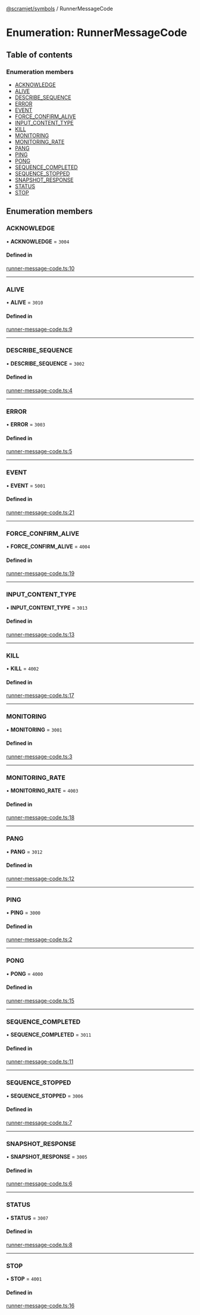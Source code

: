 [@scramjet/symbols](../README.md) / RunnerMessageCode

# Enumeration: RunnerMessageCode

## Table of contents

### Enumeration members

- [ACKNOWLEDGE](runnermessagecode.md#acknowledge)
- [ALIVE](runnermessagecode.md#alive)
- [DESCRIBE\_SEQUENCE](runnermessagecode.md#describe_sequence)
- [ERROR](runnermessagecode.md#error)
- [EVENT](runnermessagecode.md#event)
- [FORCE\_CONFIRM\_ALIVE](runnermessagecode.md#force_confirm_alive)
- [INPUT\_CONTENT\_TYPE](runnermessagecode.md#input_content_type)
- [KILL](runnermessagecode.md#kill)
- [MONITORING](runnermessagecode.md#monitoring)
- [MONITORING\_RATE](runnermessagecode.md#monitoring_rate)
- [PANG](runnermessagecode.md#pang)
- [PING](runnermessagecode.md#ping)
- [PONG](runnermessagecode.md#pong)
- [SEQUENCE\_COMPLETED](runnermessagecode.md#sequence_completed)
- [SEQUENCE\_STOPPED](runnermessagecode.md#sequence_stopped)
- [SNAPSHOT\_RESPONSE](runnermessagecode.md#snapshot_response)
- [STATUS](runnermessagecode.md#status)
- [STOP](runnermessagecode.md#stop)

## Enumeration members

### ACKNOWLEDGE

• **ACKNOWLEDGE** = `3004`

#### Defined in

[runner-message-code.ts:10](https://github.com/scramjetorg/transform-hub/blob/HEAD/packages/symbols/src/runner-message-code.ts#L10)

___

### ALIVE

• **ALIVE** = `3010`

#### Defined in

[runner-message-code.ts:9](https://github.com/scramjetorg/transform-hub/blob/HEAD/packages/symbols/src/runner-message-code.ts#L9)

___

### DESCRIBE\_SEQUENCE

• **DESCRIBE\_SEQUENCE** = `3002`

#### Defined in

[runner-message-code.ts:4](https://github.com/scramjetorg/transform-hub/blob/HEAD/packages/symbols/src/runner-message-code.ts#L4)

___

### ERROR

• **ERROR** = `3003`

#### Defined in

[runner-message-code.ts:5](https://github.com/scramjetorg/transform-hub/blob/HEAD/packages/symbols/src/runner-message-code.ts#L5)

___

### EVENT

• **EVENT** = `5001`

#### Defined in

[runner-message-code.ts:21](https://github.com/scramjetorg/transform-hub/blob/HEAD/packages/symbols/src/runner-message-code.ts#L21)

___

### FORCE\_CONFIRM\_ALIVE

• **FORCE\_CONFIRM\_ALIVE** = `4004`

#### Defined in

[runner-message-code.ts:19](https://github.com/scramjetorg/transform-hub/blob/HEAD/packages/symbols/src/runner-message-code.ts#L19)

___

### INPUT\_CONTENT\_TYPE

• **INPUT\_CONTENT\_TYPE** = `3013`

#### Defined in

[runner-message-code.ts:13](https://github.com/scramjetorg/transform-hub/blob/HEAD/packages/symbols/src/runner-message-code.ts#L13)

___

### KILL

• **KILL** = `4002`

#### Defined in

[runner-message-code.ts:17](https://github.com/scramjetorg/transform-hub/blob/HEAD/packages/symbols/src/runner-message-code.ts#L17)

___

### MONITORING

• **MONITORING** = `3001`

#### Defined in

[runner-message-code.ts:3](https://github.com/scramjetorg/transform-hub/blob/HEAD/packages/symbols/src/runner-message-code.ts#L3)

___

### MONITORING\_RATE

• **MONITORING\_RATE** = `4003`

#### Defined in

[runner-message-code.ts:18](https://github.com/scramjetorg/transform-hub/blob/HEAD/packages/symbols/src/runner-message-code.ts#L18)

___

### PANG

• **PANG** = `3012`

#### Defined in

[runner-message-code.ts:12](https://github.com/scramjetorg/transform-hub/blob/HEAD/packages/symbols/src/runner-message-code.ts#L12)

___

### PING

• **PING** = `3000`

#### Defined in

[runner-message-code.ts:2](https://github.com/scramjetorg/transform-hub/blob/HEAD/packages/symbols/src/runner-message-code.ts#L2)

___

### PONG

• **PONG** = `4000`

#### Defined in

[runner-message-code.ts:15](https://github.com/scramjetorg/transform-hub/blob/HEAD/packages/symbols/src/runner-message-code.ts#L15)

___

### SEQUENCE\_COMPLETED

• **SEQUENCE\_COMPLETED** = `3011`

#### Defined in

[runner-message-code.ts:11](https://github.com/scramjetorg/transform-hub/blob/HEAD/packages/symbols/src/runner-message-code.ts#L11)

___

### SEQUENCE\_STOPPED

• **SEQUENCE\_STOPPED** = `3006`

#### Defined in

[runner-message-code.ts:7](https://github.com/scramjetorg/transform-hub/blob/HEAD/packages/symbols/src/runner-message-code.ts#L7)

___

### SNAPSHOT\_RESPONSE

• **SNAPSHOT\_RESPONSE** = `3005`

#### Defined in

[runner-message-code.ts:6](https://github.com/scramjetorg/transform-hub/blob/HEAD/packages/symbols/src/runner-message-code.ts#L6)

___

### STATUS

• **STATUS** = `3007`

#### Defined in

[runner-message-code.ts:8](https://github.com/scramjetorg/transform-hub/blob/HEAD/packages/symbols/src/runner-message-code.ts#L8)

___

### STOP

• **STOP** = `4001`

#### Defined in

[runner-message-code.ts:16](https://github.com/scramjetorg/transform-hub/blob/HEAD/packages/symbols/src/runner-message-code.ts#L16)
